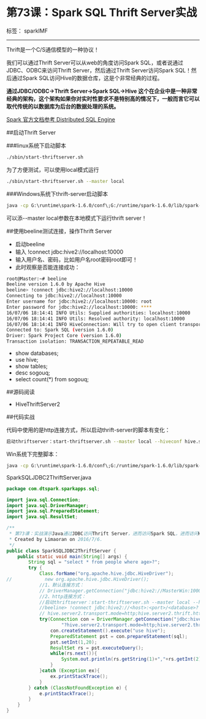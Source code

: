 # 第73课：Spark SQL Thrift Server实战

标签： sparkIMF

---

Thrift是一个C/S通信模型的一种协议！

我们可以通过Thrift Server可以从web的角度访问Spark SQL，或者说通过JDBC、ODBC来访问Thrift Server，然后通过Thrift Server访问Spark SQL！然后通过Spark SQL访问Hive的数据仓库，这是个非常经典的过程。

**通过JDBC/ODBC->Thrift Server->Spark SQL->Hive 这个在企业中是一种非常经典的架构，这个架构如果你对实时性要求不是特别高的情况下，一般而言它可以取代传统的以数据库为后台的数据处理的系统。**

[Spark 官方文档参考 Distributed SQL Engine ](http://spark.apache.org/docs/latest/sql-programming-guide.html#distributed-sql-engine)

##启动Thrift Server

###linux系统下启动脚本
```sh
./sbin/start-thriftserver.sh
```
为了方便测试，可以使用local模式运行
```sh
./sbin/start-thriftserver.sh --master local
```

###Windows系统下thrift-server启动脚本

```sh
java -cp G:\runtime\spark-1.6.0/conf\;G:/runtime/spark-1.6.0/lib/spark-assembly-1.6.0-hadoop2.6.0.jar;G:\runtime\spark-1.6.0\lib\datanucleus-api-jdo-3.2.6.jar;G:\runtime\spark-1.6.0\lib\datanucleus-core-3.2.10.jar;G:\runtime\spark-1.6.0\lib\datanucleus-rdbms-3.2.9.jar;G:/runtime/hadoop-2.6.4/etc/hadoop\ -Xms1g -Xmx1g org.apache.spark.deploy.SparkSubmit --master local --class org.apache.spark.sql.hive.thriftserver.HiveThriftServer2 spark-internal
```
可以添--master local参数在本地模式下运行thrift server！

##使用beeline测试连接，操作Thrift Server

* 启动beeline
* 输入 !connect jdbc:hive2://localhost:10000
* 输入用户名、密码，比如用户名root密码root即可！
* 此时观察是否能连接成功：
```sh
root@Master:~# beeline
Beeline version 1.6.0 by Apache Hive
beeline> !connect jdbc:hive2://localhost:10000
Connecting to jdbc:hive2://localhost:10000
Enter username for jdbc:hive2://localhost:10000: root
Enter password for jdbc:hive2://localhost:10000: ****
16/07/06 18:14:41 INFO Utils: Supplied authorities: localhost:10000
16/07/06 18:14:41 INFO Utils: Resolved authority: localhost:10000
16/07/06 18:14:41 INFO HiveConnection: Will try to open client transport with JDBC Uri: jdbc:hive2://localhost:10000
Connected to: Spark SQL (version 1.6.0)
Driver: Spark Project Core (version 1.6.0)
Transaction isolation: TRANSACTION_REPEATABLE_READ
```
* show databases;
* use hive;
* show tables;
* desc sogouq;
* select count(*) from  sogouq;


##源码阅读

* HiveThriftServer2

##代码实战

代码中使用的是http连接方式，所以启动thrift-server的脚本有变化：
```sh
启动thriftserver：start-thriftserver.sh --master local --hiveconf hive.server2.transport.mode=http --hiveconf hive.server2.thrift.http.path=cliservice
```
Win系统下完整脚本：
```sh
java -cp G:\runtime\spark-1.6.0/conf\;G:/runtime/spark-1.6.0/lib/spark-assembly-1.6.0-hadoop2.6.0.jar;G:\runtime\spark-1.6.0\lib\datanucleus-api-jdo-3.2.6.jar;G:\runtime\spark-1.6.0\lib\datanucleus-core-3.2.10.jar;G:\runtime\spark-1.6.0\lib\datanucleus-rdbms-3.2.9.jar;G:/runtime/hadoop-2.6.4/etc/hadoop\ -Xms1g -Xmx1g org.apache.spark.deploy.SparkSubmit --master local --class org.apache.spark.sql.hive.thriftserver.HiveThriftServer2 spark-internal  --hiveconf hive.server2.transport.mode=http --hiveconf hive.server2.thrift.http.path=cliservice
```

SparkSQLJDBC2ThriftServer.java
```java
package com.dtspark.sparkapps.sql;

import java.sql.Connection;
import java.sql.DriverManager;
import java.sql.PreparedStatement;
import java.sql.ResultSet;

/**
 * 第73课：实战演示Java通过JDBC访问Thrift Server，进而访问Spark SQL，进而访问Hive，这是企业级开发中最为常见的一种方式。
 * Created by Limaoran on 2016/7/6.
 */
public class SparkSQLJDBC2ThriftServer {
    public static void main(String[] args) {
        String sql = "select * from people where age>?";
        try {
            Class.forName("org.apache.hive.jdbc.HiveDriver");
//            new org.apache.hive.jdbc.HiveDriver();
            //1、默认连接方式：
            // DriverManager.getConnection("jdbc:hive2://MasterWin:10000/hive","root","root")
            //2、http连接方式：
            //启动thriftserver：start-thriftserver.sh --master local --hiveconf hive.server2.transport.mode=http --hiveconf hive.server2.thrift.http.path=cliservice
            //beeline> !connect jdbc:hive2://<host>:<port>/<database>?
            // hive.server2.transport.mode=http;hive.server2.thrift.http.path=<http_endpoint>
            try(Connection con = DriverManager.getConnection("jdbc:hive2://MasterWin:10001/hive" +
                    "?hive.server2.transport.mode=http;hive.server2.thrift.http.path=cliservice","root","root")){
                con.createStatement().execute("use hive");
                PreparedStatement pst = con.prepareStatement(sql);
                pst.setInt(1,20);
                ResultSet rs = pst.executeQuery();
                while(rs.next()){
                    System.out.println(rs.getString(1)+","+rs.getInt(2));
                }
            }catch (Exception ex){
                ex.printStackTrace();
            }
        } catch (ClassNotFoundException e) {
            e.printStackTrace();
        }
    }
}
```
